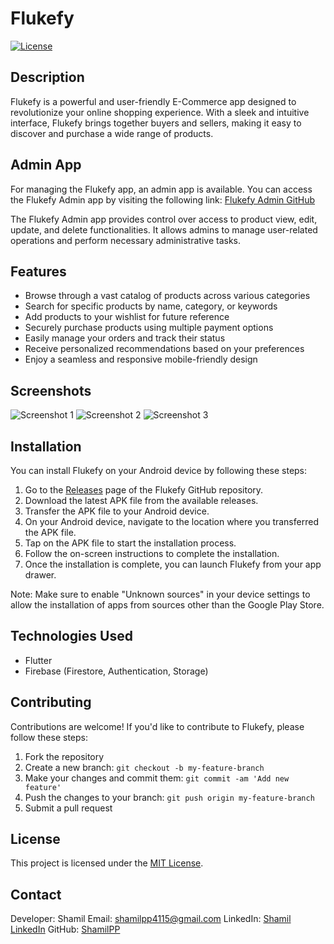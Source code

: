 # Flukefy

[![License](https://img.shields.io/badge/license-MIT-blue.svg)](https://opensource.org/licenses/MIT)

## Description

Flukefy is a powerful and user-friendly E-Commerce app designed to revolutionize your online shopping experience. With a sleek and intuitive interface, Flukefy brings together buyers and sellers, making it easy to discover and purchase a wide range of products.

## Admin App

For managing the Flukefy app, an admin app is available. You can access the Flukefy Admin app by visiting the following link: [Flukefy Admin GitHub](https://github.com/ShamilPP/FlukefyAdmin)

The Flukefy Admin app provides control over access to product view, edit, update, and delete functionalities. It allows admins to manage user-related operations and perform necessary administrative tasks.

## Features

- Browse through a vast catalog of products across various categories
- Search for specific products by name, category, or keywords
- Add products to your wishlist for future reference
- Securely purchase products using multiple payment options
- Easily manage your orders and track their status
- Receive personalized recommendations based on your preferences
- Enjoy a seamless and responsive mobile-friendly design

## Screenshots

![Screenshot 1](/screenshots/screenshot1.png)
![Screenshot 2](/screenshots/screenshot2.png)
![Screenshot 3](/screenshots/screenshot3.png)

## Installation

You can install Flukefy on your Android device by following these steps:

1. Go to the [Releases](https://github.com/ShamilPP/Flukefy/releases) page of the Flukefy GitHub repository.
2. Download the latest APK file from the available releases.
3. Transfer the APK file to your Android device.
4. On your Android device, navigate to the location where you transferred the APK file.
5. Tap on the APK file to start the installation process.
6. Follow the on-screen instructions to complete the installation.
7. Once the installation is complete, you can launch Flukefy from your app drawer.

Note: Make sure to enable "Unknown sources" in your device settings to allow the installation of apps from sources other than the Google Play Store.

## Technologies Used

- Flutter
- Firebase (Firestore, Authentication, Storage)

## Contributing

Contributions are welcome! If you'd like to contribute to Flukefy, please follow these steps:

1. Fork the repository
2. Create a new branch: `git checkout -b my-feature-branch`
3. Make your changes and commit them: `git commit -am 'Add new feature'`
4. Push the changes to your branch: `git push origin my-feature-branch`
5. Submit a pull request

## License

This project is licensed under the [MIT License](https://opensource.org/licenses/MIT).

## Contact

Developer: Shamil
Email: shamilpp4115@gmail.com
LinkedIn: [Shamil LinkedIn](https://www.linkedin.com/in/shamil-pp-02802723b)
GitHub: [ShamilPP](https://github.com/ShamilPP)
